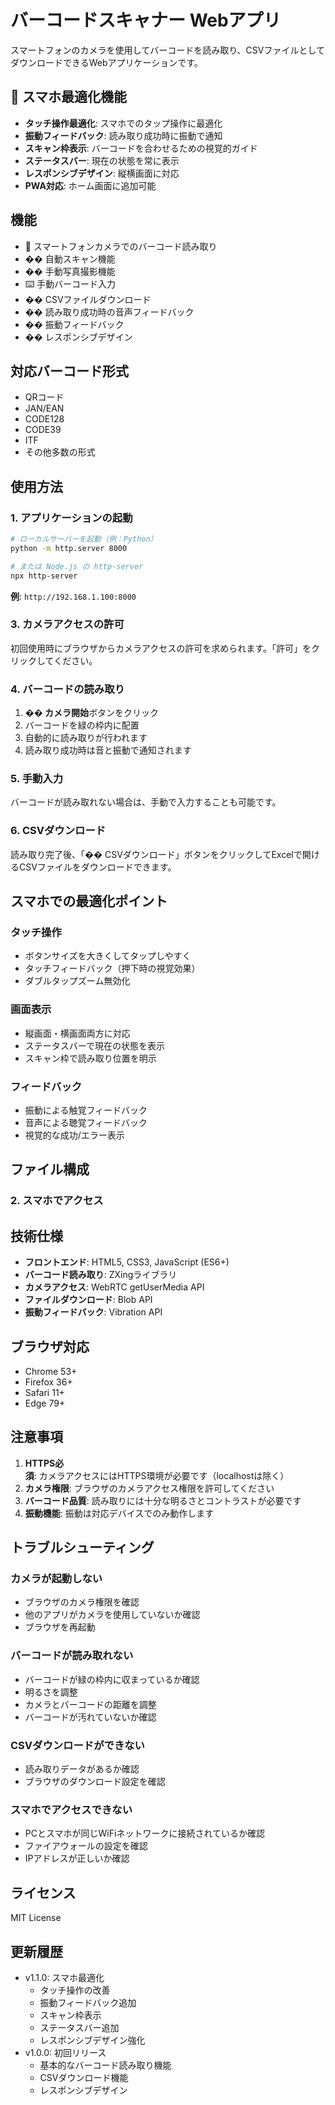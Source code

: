 # バーコードスキャナー Webアプリ

スマートフォンのカメラを使用してバーコードを読み取り、CSVファイルとしてダウンロードできるWebアプリケーションです。

## 📱 スマホ最適化機能

- **タッチ操作最適化**: スマホでのタップ操作に最適化
- **振動フィードバック**: 読み取り成功時に振動で通知
- **スキャン枠表示**: バーコードを合わせるための視覚的ガイド
- **ステータスバー**: 現在の状態を常に表示
- **レスポンシブデザイン**: 縦横画面に対応
- **PWA対応**: ホーム画面に追加可能

## 機能

- 📱 スマートフォンカメラでのバーコード読み取り
- �� 自動スキャン機能
- �� 手動写真撮影機能
- ⌨️ 手動バーコード入力
- �� CSVファイルダウンロード
- �� 読み取り成功時の音声フィードバック
- �� 振動フィードバック
- �� レスポンシブデザイン

## 対応バーコード形式

- QRコード
- JAN/EAN
- CODE128
- CODE39
- ITF
- その他多数の形式

## 使用方法

### 1. アプリケーションの起動

```bash
# ローカルサーバーを起動（例：Python）
python -m http.server 8000

# または Node.js の http-server
npx http-server
```

**例**: `http://192.168.1.100:8000`

### 3. カメラアクセスの許可

初回使用時にブラウザからカメラアクセスの許可を求められます。「許可」をクリックしてください。

### 4. バーコードの読み取り

1. **�� カメラ開始**ボタンをクリック
2. バーコードを緑の枠内に配置
3. 自動的に読み取りが行われます
4. 読み取り成功時は音と振動で通知されます

### 5. 手動入力

バーコードが読み取れない場合は、手動で入力することも可能です。

### 6. CSVダウンロード

読み取り完了後、「�� CSVダウンロード」ボタンをクリックしてExcelで開けるCSVファイルをダウンロードできます。

## スマホでの最適化ポイント

### タッチ操作
- ボタンサイズを大きくしてタップしやすく
- タッチフィードバック（押下時の視覚効果）
- ダブルタップズーム無効化

### 画面表示
- 縦画面・横画面両方に対応
- ステータスバーで現在の状態を表示
- スキャン枠で読み取り位置を明示

### フィードバック
- 振動による触覚フィードバック
- 音声による聴覚フィードバック
- 視覚的な成功/エラー表示

## ファイル構成

### 2. スマホでアクセス

## 技術仕様

- **フロントエンド**: HTML5, CSS3, JavaScript (ES6+)
- **バーコード読み取り**: ZXingライブラリ
- **カメラアクセス**: WebRTC getUserMedia API
- **ファイルダウンロード**: Blob API
- **振動フィードバック**: Vibration API

## ブラウザ対応

- Chrome 53+
- Firefox 36+
- Safari 11+
- Edge 79+

## 注意事項

1. **HTTPS必須**: カメラアクセスにはHTTPS環境が必要です（localhostは除く）
2. **カメラ権限**: ブラウザのカメラアクセス権限を許可してください
3. **バーコード品質**: 読み取りには十分な明るさとコントラストが必要です
4. **振動機能**: 振動は対応デバイスでのみ動作します

## トラブルシューティング

### カメラが起動しない
- ブラウザのカメラ権限を確認
- 他のアプリがカメラを使用していないか確認
- ブラウザを再起動

### バーコードが読み取れない
- バーコードが緑の枠内に収まっているか確認
- 明るさを調整
- カメラとバーコードの距離を調整
- バーコードが汚れていないか確認

### CSVダウンロードができない
- 読み取りデータがあるか確認
- ブラウザのダウンロード設定を確認

### スマホでアクセスできない
- PCとスマホが同じWiFiネットワークに接続されているか確認
- ファイアウォールの設定を確認
- IPアドレスが正しいか確認

## ライセンス

MIT License

## 更新履歴

- v1.1.0: スマホ最適化
  - タッチ操作の改善
  - 振動フィードバック追加
  - スキャン枠表示
  - ステータスバー追加
  - レスポンシブデザイン強化
- v1.0.0: 初回リリース
  - 基本的なバーコード読み取り機能
  - CSVダウンロード機能
  - レスポンシブデザイン
